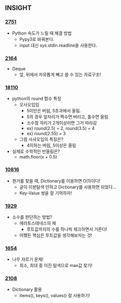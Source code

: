 ## INSIGHT
### [2751](https://github.com/lxxhanx/study/blob/main/codetest/boj/2_silver/2751.py)
- Python 속도가 느릴 때 해결 방법
    - Pypy3로 바꿔본다.
    - input 대신 sys.stdin.readline을 사용한다.

### [2164](https://github.com/lxxhanx/study/blob/main/codetest/boj/2_silver/2164.py)
- Deque
    - 앞, 뒤에서 자유롭게 빼고 쓸 수 있는 자료구조!

### [18110](https://github.com/lxxhanx/study/blob/main/codetest/boj/2_silver/18110.py)
- python의 round 함수 특징
    - 오사오입임
        - 5미만은 버림, 5초과에서 올림.
        - 5의 경우 앞자리가 짝수면 버리고, 홀수면 올림
        - 소수점 자리가 2개이상이면 그거 따라감
        - ex) round(2.5) = 2, round(3.5) = 4
        - ex) round(2.55) = 3
    - 그럼 사사오입의 특징은?
        - 4이하는 버림, 5이상은 올림
- 실제로 수학적인 반올림은?
    - math.floor(x + 0.5)

### [10816](https://github.com/lxxhanx/study/blob/main/codetest/boj/2_silver/10816.py)
- 뭔가를 찾을 때, Dictionary를 이용하면 O(1)이다!
    - 굳이 이분탐색 안하고 Dictionary를 사용하면 되었다...
    - Key-Value 쌍을 잘 기억하자!

### [1929](https://github.com/lxxhanx/study/blob/main/codetest/boj/2_silver/1929.py)
- 소수를 판단하는 방법?
    - 에라토스테네스의 체
        - 루트값까지의 수를 하나씩 체크하면서 거른다!
    - 어쨌든 핵심은 루트값을 생각해보자는 것!

### [1654](https://github.com/lxxhanx/study/blob/main/codetest/boj/2_silver/1654.py)
- 나무 자르기 문제!
    - 최소, 최대 중 이진 탐색으로 max값 찾기!

### [2108](https://github.com/lxxhanx/study/blob/main/codetest/boj/2_silver/2108.py)
- Dictionary 활용
    - items(), keys(), values() 잘 사용하기!